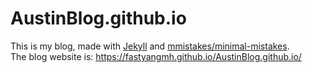 # AustinBlog.github.io
This is my blog, made with [Jekyll](https://jekyllrb.com/) and [mmistakes/minimal-mistakes](https://github.com/mmistakes/minimal-mistakes).  
The blog website is: https://fastyangmh.github.io/AustinBlog.github.io/